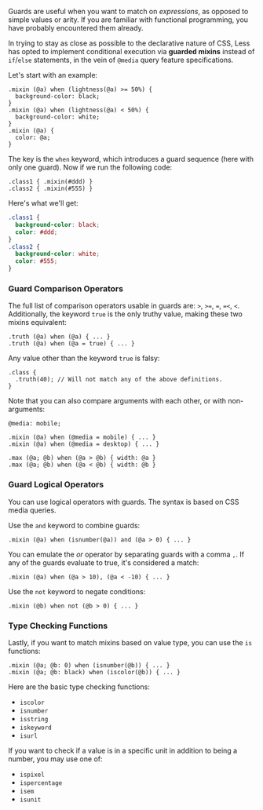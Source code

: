 Guards are useful when you want to match on _expressions_, as opposed to simple values or arity. If you are familiar with functional programming, you have probably encountered them already.

In trying to stay as close as possible to the declarative nature of CSS, Less has opted to implement conditional execution via **guarded mixins** instead of `if`/`else` statements, in the vein of `@media` query feature specifications.

Let's start with an example:

```less
.mixin (@a) when (lightness(@a) >= 50%) {
  background-color: black;
}
.mixin (@a) when (lightness(@a) < 50%) {
  background-color: white;
}
.mixin (@a) {
  color: @a;
}
```

The key is the `when` keyword, which introduces a guard sequence (here with only one guard). Now if we run the following code:

```less
.class1 { .mixin(#ddd) }
.class2 { .mixin(#555) }
```

Here's what we'll get:

```css
.class1 {
  background-color: black;
  color: #ddd;
}
.class2 {
  background-color: white;
  color: #555;
}
```

### Guard Comparison Operators

The full list of comparison operators usable in guards are: `>`, `>=`, `=`, `=<`, `<`. Additionally, the keyword `true` is the only truthy value, making these two mixins equivalent:

```less
.truth (@a) when (@a) { ... }
.truth (@a) when (@a = true) { ... }
```

Any value other than the keyword `true` is falsy:

```less
.class {
  .truth(40); // Will not match any of the above definitions.
}
```

Note that you can also compare arguments with each other, or with non-arguments:

```less
@media: mobile;

.mixin (@a) when (@media = mobile) { ... }
.mixin (@a) when (@media = desktop) { ... }

.max (@a; @b) when (@a > @b) { width: @a }
.max (@a; @b) when (@a < @b) { width: @b }
```

### Guard Logical Operators

You can use logical operators with guards. The syntax is based on CSS media queries.

Use the `and` keyword to combine guards:

```less
.mixin (@a) when (isnumber(@a)) and (@a > 0) { ... }
```

You can emulate the *or* operator by separating guards with a comma `,`. If any of the guards evaluate to true, it's considered a match:

```less
.mixin (@a) when (@a > 10), (@a < -10) { ... }
```

Use the `not` keyword to negate conditions:

```less
.mixin (@b) when not (@b > 0) { ... }
```

### Type Checking Functions

Lastly, if you want to match mixins based on value type, you can use the `is` functions:

```less
.mixin (@a; @b: 0) when (isnumber(@b)) { ... }
.mixin (@a; @b: black) when (iscolor(@b)) { ... }
```

Here are the basic type checking functions:

* `iscolor`
* `isnumber`
* `isstring`
* `iskeyword`
* `isurl`

If you want to check if a value is in a specific unit in addition to being a number, you may use one of:

* `ispixel`
* `ispercentage`
* `isem`
* `isunit`
